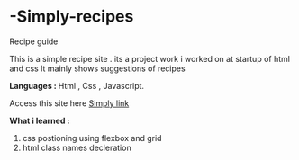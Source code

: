 # -Simply-recipes
Recipe guide 

This is a simple recipe site . its a project work i worked on at startup of html and css 
It mainly shows suggestions of recipes 

 <strong> Languages : </strong> Html , Css , Javascript.
 
  Access this site  here [Simply link](https://www.simply.davisisibor.com)
    
  <strong> What i learned : </strong> 
  1. css postioning using flexbox and grid
  2. html class names decleration
